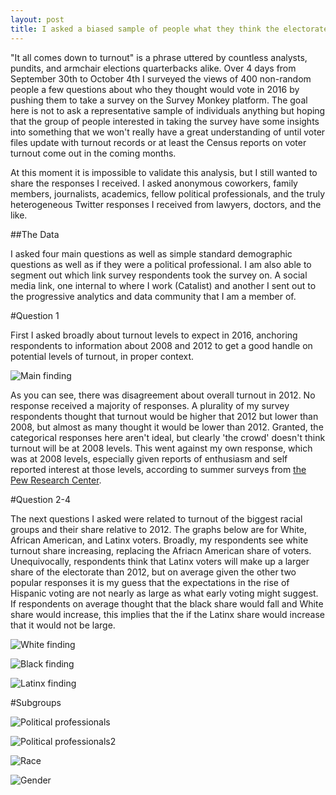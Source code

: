 ```yaml
---
layout: post
title: I asked a biased sample of people what they think the electorate will look in 2016, here's what I learned.
---
```

"It all comes down to turnout" is a phrase uttered by countless analysts, pundits, and armchair elections quarterbacks alike. Over 4 days from September 30th to October 4th I surveyed the views of 400 non-random people a few questions about who they thought would vote in 2016 by pushing them to take a survey on the Survey Monkey platform. The goal here is not to ask a representative sample of individuals anything but hoping that the group of people interested in taking the survey have some insights into something that we won't really have a great understanding of until voter files update with turnout records or at least the Census reports on voter turnout come out in the coming months.

At this moment it is impossible to validate this analysis, but I still wanted to share the responses I received. I asked anonymous coworkers, family members, journalists, academics, fellow political professionals, and the truly heterogeneous Twitter responses I received from lawyers, doctors, and the like.

##The Data

I asked four main questions as well as simple standard demographic questions as well as if they were a political professional. I am also able to segment out which link survey respondents took the survey on. A social media link, one internal to where I work (Catalist) and another I sent out to the progressive analytics and data community that I am a member of. 

#Question 1

First I asked broadly about turnout levels to expect in 2016, anchoring respondents to information about 2008 and 2012 to get a good handle on potential levels of turnout, in proper context.

![Main finding](https://66.media.tumblr.com/f7705b028d089d37764444b586b36410/tumblr_ogakmixeQK1qaxxauo1_1280.png)

As you can see, there was disagreement about overall turnout in 2012. No response received a majority of responses. A plurality of my survey respondents thought that turnout would be higher that 2012 but lower than 2008, but almost as many thought it would be lower than 2012. Granted, the categorical responses here aren't ideal, but clearly 'the crowd' doesn't think turnout will be at 2008 levels. This went against my own response, which was at 2008 levels, especially given reports of enthusiasm and self reported interest at those levels, according to summer surveys from [the Pew Research Center](http://www.people-press.org/2016/07/07/1-campaign-engagement-and-interest/).

#Question 2-4

The next questions I asked were related to turnout of the biggest racial groups and their share relative to 2012. The graphs below are for White, African American, and Latinx voters. Broadly, my respondents see white turnout share increasing, replacing the Afriacn American share of voters. Unequivocally, respondents think that Latinx voters will make up a larger share of the electorate than 2012, but on average given the other two popular responses it is my guess that the expectations in the rise of Hispanic voting are not nearly as large as what early voting might suggest. If respondents on average thought that the black share would fall and White share would increase, this implies that the if the Latinx share would increase that it would not be large.

![White finding](https://67.media.tumblr.com/6c9cdb73dfbdeeeae8c98d14a83d1ef8/tumblr_ogakmixeQK1qaxxauo2_1280.png)

![Black finding](https://67.media.tumblr.com/2b02b742377da31e561427f848b8bfd2/tumblr_ogakmixeQK1qaxxauo3_1280.png)

![Latinx finding](https://65.media.tumblr.com/8be8a15ea119040f3f89470006c9993a/tumblr_ogakmixeQK1qaxxauo4_1280.png)

#Subgroups

![Political professionals](https://67.media.tumblr.com/b259adac6fcc6a6a10ea1ad7f49d27de/tumblr_ogakypI4ul1qaxxauo1_1280.png)

![Political professionals2](https://67.media.tumblr.com/8b056051574e65a7176ccd2233108082/tumblr_ogakypI4ul1qaxxauo3_1280.png)

![Race](https://65.media.tumblr.com/164ee7899ae07865425cca63ddf12ec8/tumblr_ogakypI4ul1qaxxauo2_1280.png)

![Gender](https://67.media.tumblr.com/0c826145f0f96aa9d3d6cd78167bda68/tumblr_ogakypI4ul1qaxxauo4_1280.png)




